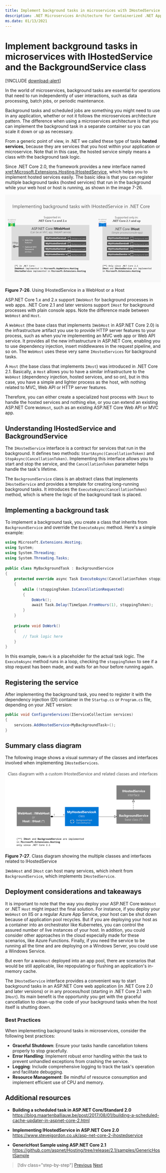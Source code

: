 ```yaml
---
title: Implement background tasks in microservices with IHostedService and the BackgroundService class
description: .NET Microservices Architecture for Containerized .NET Applications | Understand the new ways to use IHostedService and BackgroundService to implement background tasks in microservices.
ms.date: 01/13/2021
---
```

# Implement background tasks in microservices with IHostedService and the BackgroundService class

[!INCLUDE [download-alert](../includes/download-alert.md)]

In the world of microservices, background tasks are essential for operations that need to run independently of user interactions, such as data processing, batch jobs, or periodic maintenance. 

Background tasks and scheduled jobs are something you might need to use in any application, whether or not it follows the microservices architecture pattern. The difference when using a microservices architecture is that you can implement the background task in a separate container so you can scale it down or up as necessary.

From a generic point of view, in .NET we called these type of tasks **hosted services**, because they are services that you host within your application or microservice. Note that in this case, the hosted service simply means a class with the background task logic.

Since .NET Core 2.0, the framework provides a new interface named <xref:Microsoft.Extensions.Hosting.IHostedService>, which helps you to implement hosted services easily. The basic idea is that you can register multiple background tasks (hosted services) that run in the background while your web host or host is running, as shown in the image 7-26.

![Diagram comparing ASP.NET Core IWebHost and .NET Core IHost.](./media/ihosted-service-webhost-vs-host.png)

**Figure 7-26**. Using IHostedService in a WebHost or a Host

ASP.NET Core 1.x and 2.x support `IWebHost` for background processes in web apps. .NET Core 2.1 and later versions support `IHost` for background processes with plain console apps. Note the difference made between `WebHost` and `Host`.

A `WebHost` (the base class that implements `IWebHost` in ASP.NET Core 2.0) is the infrastructure artifact you use to provide HTTP server features to your process, such as when you're implementing an MVC web app or Web API service. It provides all the new infrastructure in ASP.NET Core, enabling you to use dependency injection, insert middlewares in the request pipeline, and so on. The `WebHost` uses these very same `IHostedServices` for background tasks.

A `Host` (the base class that implements `IHost`) was introduced in .NET Core 2.1. Basically, a `Host` allows you to have a similar infrastructure to the `WebHost` (dependency injection, hosted services, and so on), but in this case, you have a simple and lighter process as the host, with nothing related to MVC, Web API or HTTP server features.

Therefore, you can either create a specialized host process with `IHost` to handle the hosted services and nothing else, or you can extend an existing ASP.NET Core `WebHost`, such as an existing ASP.NET Core Web API or MVC app.

## Understanding IHostedService and BackgroundService

The `IHostedService` interface is a contract for services that run in the background. It defines two methods: `StartAsync(CancellationToken)` and `StopAsync(CancellationToken)`. Implementing this interface allows you to start and stop the service, and the `CancellationToken` parameter helps handle the task's lifetime.

The `BackgroundService` class is an abstract class that implements `IHostedService` and provides a template for creating long-running background tasks. It introduces the `ExecuteAsync(CancellationToken)` method, which is where the logic of the background task is placed.

## Implementing a background task

To implement a background task, you create a class that inherits from `BackgroundService` and override the `ExecuteAsync` method. Here's a simple example:

```csharp
using Microsoft.Extensions.Hosting;
using System;
using System.Threading;
using System.Threading.Tasks;

public class MyBackgroundTask : BackgroundService
{
    protected override async Task ExecuteAsync(CancellationToken stoppingToken)
    {
        while (!stoppingToken.IsCancellationRequested)
        {
            DoWork();
            await Task.Delay(TimeSpan.FromHours(1), stoppingToken);
        }
    }

    private void DoWork()
    {
        // Task logic here
    }
}
```

In this example, `DoWork` is a placeholder for the actual task logic. The `ExecuteAsync` method runs in a loop, checking the `stoppingToken` to see if a stop request has been made, and waits for an hour before running again.

## Registering the service

After implementing the background task, you need to register it with the dependency injection (DI) container in the `Startup.cs` or `Program.cs` file, depending on your .NET version:

```csharp
public void ConfigureServices(IServiceCollection services)
{
    services.AddHostedService<MyBackgroundTask>();
}
```

## Summary class diagram

The following image shows a visual summary of the classes and interfaces involved when implementing `IHostedServices`.

![Class diagram showing the multiple classes and interfaces related to IHostedService.](./media/class-diagram-custom-ihostedservice.png)

**Figure 7-27**. Class diagram showing the multiple classes and interfaces related to IHostedService

`IWebHost` and `IHost` can host many services, which inherit from `BackgroundService`, which implements `IHostedService`.

## Deployment considerations and takeaways

It is important to note that the way you deploy your ASP.NET Core `WebHost` or .NET `Host` might impact the final solution. For instance, if you deploy your `WebHost` on IIS or a regular Azure App Service, your host can be shut down because of application pool recycles. But if you are deploying your host as a container into an orchestrator like Kubernetes, you can control the assured number of live instances of your host. In addition, you could consider other approaches in the cloud especially made for these scenarios, like Azure Functions. Finally, if you need the service to be running all the time and are deploying on a Windows Server, you could use a Windows Service.

But even for a `WebHost` deployed into an app pool, there are scenarios that would be still applicable, like repopulating or flushing an application's in-memory cache.

The `IHostedService` interface provides a convenient way to start background tasks in an ASP.NET Core web application (in .NET Core 2.0 and later versions) or in any process/host (starting in .NET Core 2.1 with `IHost`). Its main benefit is the opportunity you get with the graceful cancellation to clean-up the code of your background tasks when the host itself is shutting down.

### Best Practices

When implementing background tasks in microservices, consider the following best practices:

- **Graceful Shutdown**: Ensure your tasks handle cancellation tokens properly to stop gracefully.
- **Error Handling**: Implement robust error handling within the task to prevent unhandled exceptions from crashing the service.
- **Logging**: Include comprehensive logging to track the task's operation and facilitate debugging.
- **Resource Management**: Be mindful of resource consumption and implement efficient use of CPU and memory.

## Additional resources

- **Building a scheduled task in ASP.NET Core/Standard 2.0** \
  <https://blog.maartenballiauw.be/post/2017/08/01/building-a-scheduled-cache-updater-in-aspnet-core-2.html>

- **Implementing IHostedService in ASP.NET Core 2.0** \
  <https://www.stevejgordon.co.uk/asp-net-core-2-ihostedservice>

- **GenericHost Sample using ASP.NET Core 2.1** \
  <https://github.com/aspnet/Hosting/tree/release/2.1/samples/GenericHostSample>

> [!div class="step-by-step"]
> [Previous](rabbitmq-event-bus-development-test-environment.md)
> [Next](subscribe-events.md)

